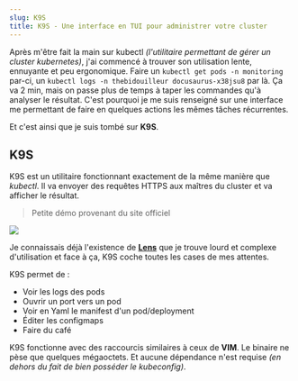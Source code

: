 ```yaml
---
slug: K9S
title: K9S - Une interface en TUI pour administrer votre cluster
---
```


Après m'être fait la main sur kubectl *(l'utilitaire permettant de gérer un cluster kubernetes)*, j'ai commencé à trouver son utilisation lente, ennuyante et peu ergonomique.
Faire un `kubectl get pods -n monitoring` par-ci, un `kubectl logs -n thebidouilleur docusaurus-x38jsu8` par là. Ça va 2 min, mais on passe plus de temps à taper les commandes qu'à analyser le résultat.
C'est pourquoi je me suis renseigné sur une interface me permettant de faire en quelques actions les mêmes tâches récurrentes.

Et c'est ainsi que je suis tombé sur **K9S**.

## K9S

K9S est un utilitaire fonctionnant exactement de la même manière que *kubectl*. Il va envoyer des requêtes HTTPS aux maîtres du cluster et va afficher le résultat.

> Petite démo provenant du site officiel
<a href="https://asciinema.org/a/305944" target="_blank">
<img src="https://asciinema.org/a/305944.svg" /></a>

Je connaissais déjà l'existence de **[Lens](https://k8slens.dev/)** que je trouve lourd et complexe d'utilisation et face à ça, K9S coche toutes les cases de mes attentes.

K9S permet de :

- Voir les logs des pods
- Ouvrir un port vers un pod
- Voir en Yaml le manifest d'un pod/deployment
- Éditer les configmaps
- Faire du café

K9S fonctionne avec des raccourcis similaires à ceux de **VIM**. Le binaire ne pèse que quelques mégaoctets. Et aucune dépendance n'est requise *(en dehors du fait de bien posséder le kubeconfig)*.
